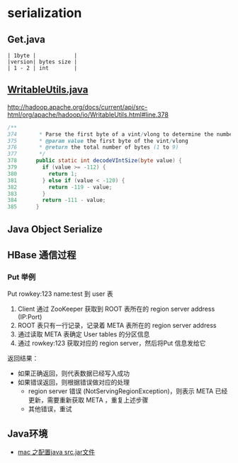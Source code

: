 # serialization

## Get.java

```
| 1byte |            |
|version| bytes size |
| 1 - 2 | int        |
```

## [WritableUtils.java](http://hadoop.apache.org/docs/current/api/src-html/org/apache/hadoop/io/WritableUtils.html)

http://hadoop.apache.org/docs/current/api/src-html/org/apache/hadoop/io/WritableUtils.html#line.378

```java
/**
374       * Parse the first byte of a vint/vlong to determine the number of bytes
375       * @param value the first byte of the vint/vlong
376       * @return the total number of bytes (1 to 9)
377       */
378      public static int decodeVIntSize(byte value) {
379        if (value >= -112) {
380          return 1;
381        } else if (value < -120) {
382          return -119 - value;
383        }
384        return -111 - value;
385      }
```

## Java Object Serialize

## HBase 通信过程

### Put 举例

Put rowkey:123 name:test 到 user 表

1. Client 通过 ZooKeeper 获取到 ROOT 表所在的 region server address (IP:Port)
2. ROOT 表只有一行记录，记录着 META 表所在的 region server address
3. 通过读取 META 表确定 User tables 的分区信息
4. 通过 rowkey:123 获取对应的 region server，然后将Put 信息发给它

返回结果：

* 如果正确返回，则代表数据已经写入成功
* 如果错误返回，则根据错误做对应的处理
  * region server 错误 (NotServingRegionException)，则表示 META 已经更新，需要重新获取 META ，重复上述步骤
  * 其他错误，重试

## Java环境

* [mac 之配置java src.jar文件](http://xiuqiuka-hotmail-com.iteye.com/blog/1128242)
